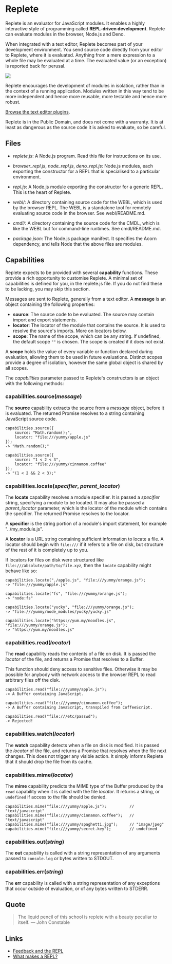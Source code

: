 # Replete

Replete is an evaluator for JavaScript modules. It enables a highly interactive style of programming called __REPL-driven development__. Replete can evaluate modules in the browser, Node.js and Deno.

When integrated with a text editor, Replete becomes part of your development environment. You send source code directly from your editor to Replete, where it is evaluated. Anything from a mere expression to a whole file may be evaluated at a time. The evaluated value (or an exception) is reported back for perusal.

![](https://james.diacono.com.au/talks/feedback_and_the_repl/replete.gif)

Replete encourages the development of modules in isolation, rather than in the context of a running application. Modules written in this way tend to be more independent and hence more reusable, more testable and hence more robust.

[Browse the text editor plugins](https://github.com/jamesdiacono/Replete/issues/5).

Replete is in the Public Domain, and does not come with a warranty. It is at least as dangerous as the source code it is asked to evaluate, so be careful.

## Files
- _replete.js_: A Node.js program. Read this file for instructions on its use.

- _browser_repl.js_, _node_repl.js_, _deno_repl.js_: Node.js modules, each exporting the constructor for a REPL that is specialised to a particular environment.

- _repl.js_: A Node.js module exporting the constructor for a generic REPL. This is the heart of Replete.

- _webl/_: A directory containing source code for the WEBL, which is used by the browser REPL. The WEBL is a standalone tool for remotely evaluating source code in the browser. See webl/README.md.

- _cmdl/_: A directory containing the source code for the CMDL, which is like the WEBL but for command-line runtimes. See cmdl/README.md.

- _package.json_: The Node.js package manifest. It specifies the Acorn dependency, and tells Node that the above files are modules.

## Capabilities
Replete expects to be provided with several __capability__ functions. These provide a rich opportunity to customise Replete. A minimal set of capabilities is defined for you, in the replete.js file. If you do not find these to be lacking, you may skip this section.

Messages are sent to Replete, generally from a text editor. A __message__ is an object containing the following properties:

- __source__: The source code to be evaluated. The source may contain import and export statements.
- __locator__: The locator of the module that contains the source. It is used to resolve the source's imports. More on locators below.
- __scope__: The name of the scope, which can be any string. If undefined, the default scope `""` is chosen. The scope is created if it does not exist.

A __scope__ holds the value of every variable or function declared during evaluation, allowing them to be used in future evaluations. Distinct scopes provide a degree of isolation, however the same global object is shared by all scopes.

The _capabilities_ parameter passed to Replete's constructors is an object with the following methods:

### capabilities.source(_message_)
The __source__ capability extracts the source from a _message_ object, before it is evaluated. The returned Promise resolves to a string containing JavaScript source code.

    capabilities.source({
        source: "Math.random();",
        locator: "file:///yummy/apple.js"
    });
    -> "Math.random();"

    capabilities.source({
        source: "1 < 2 < 3",
        locator: "file:///yummy/cinnamon.coffee"
    });
    -> "(1 < 2 && 2 < 3);"

### capabilities.locate(_specifier_, _parent_locator_)
The __locate__ capability resolves a module specifier. It is passed a _specifier_ string, specifying a module to be located. It may also be passed a _parent_locator_ parameter, which is the locator of the module which contains the specifier. The returned Promise resolves to the locator.

A __specifier__ is the string portion of a module's import statement, for example "../my_module.js".

A __locator__ is a URL string containing sufficient information to locate a file. A locator should begin with `file:///` if it refers to a file on disk, but structure of the rest of it is completely up to you.

If locators for files on disk were structured like `file:///absolute/path/to/file.xyz`, then the `locate` capability might behave like so:

    capabilities.locate("./apple.js", "file:///yummy/orange.js");
    -> "file:///yummy/apple.js"

    capabilities.locate("fs", "file:///yummy/orange.js");
    -> "node:fs"

    capabilities.locate("yucky", "file:///yummy/orange.js");
    -> "file:///yummy/node_modules/yucky/yucky.js"

    capabilities.locate("https://yum.my/noodles.js", "file:///yummy/orange.js");
    -> "https://yum.my/noodles.js"

### capabilities.read(_locator_)
The __read__ capability reads the contents of a file on disk. It is passed the _locator_ of the file, and returns a Promise that resolves to a Buffer.

This function should deny access to sensitive files. Otherwise it may be possible for anybody with network access to the browser REPL to read arbitrary files off the disk.

    capabilities.read("file:///yummy/apple.js");
    -> A Buffer containing JavaScript.

    capabilities.read("file:///yummy/cinnamon.coffee");
    -> A Buffer containing JavaScript, transpiled from CoffeeScript.

    capabilities.read("file:///etc/passwd");
    -> Rejected!

### capabilities.watch(_locator_)
The __watch__ capability detects when a file on disk is modified. It is passed the _locator_ of the file, and returns a Promise that resolves when the file next changes. This does not trigger any visible action. It simply informs Replete that it should drop the file from its cache.

### capabilities.mime(_locator_)
The __mime__ capability predicts the MIME type of the Buffer produced by the `read` capability when it is called with the file _locator_. It returns a string, or `undefined` if access to the file should be denied.

    capabilities.mime("file:///yummy/apple.js");          // "text/javascript"
    capabilities.mime("file:///yummy/cinnamon.coffee");   // "text/javascript"
    capabilities.mime("file:///yummy/spaghetti.jpg");     // "image/jpeg"
    capabilities.mime("file:///yummy/secret.key");        // undefined

### capabilities.out(_string_)
The __out__ capability is called with a string representation of any arguments passed to `console.log` or bytes written to STDOUT.

### capabilities.err(_string_)
The __err__ capability is called with a string representation of any exceptions that occur outside of evaluation, or of any bytes written to STDERR.

## Quote
> The liquid pencil of this school is replete with a beauty peculiar to itself.
>   — John Constable

## Links
- [Feedback and the REPL](https://www.youtube.com/watch?v=A_JrJekP9tQ&t=706s)
- [What makes a REPL?](https://ericnormand.me/podcast/what-makes-a-repl)
